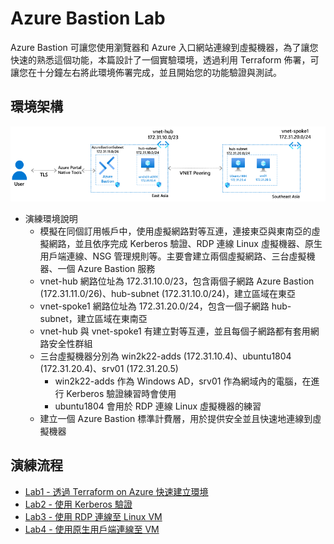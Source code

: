# Azure Bastion Lab
Azure Bastion 可讓您使用瀏覽器和 Azure 入口網站連線到虛擬機器，為了讓您快速的熟悉這個功能，本篇設計了一個實驗環境，透過利用 Terraform 佈署，可讓您在十分鐘左右將此環境佈署完成，並且開始您的功能驗證與測試。
## 環境架構
![GITHUB](https://github.com/BrianHsing/Azure-Bastion/blob/main/images/architecture-1.png "architecture")<br>
- 演練環境說明<br>
  - 模擬在同個訂用帳戶中，使用虛擬網路對等互連，連接東亞與東南亞的虛擬網路，並且依序完成 Kerberos 驗證、RDP 連線 Linux 虛擬機器、原生用戶端連線、NSG 管理規則等。主要會建立兩個虛擬網路、三台虛擬機器、一個 Azure Bastion 服務<br>
  - vnet-hub 網路位址為 172.31.10.0/23，包含兩個子網路 Azure Bastion (172.31.11.0/26)、hub-subnet (172.31.10.0/24)，建立區域在東亞<br>
  - vnet-spoke1 網路位址為 172.31.20.0/24，包含一個子網路 hub-subnet，建立區域在東南亞<br>
  - vnet-hub 與 vnet-spoke1 有建立對等互連，並且每個子網路都有套用網路安全性群組<br>
  - 三台虛擬機器分別為 win2k22-adds (172.31.10.4)、ubuntu1804 (172.31.20.4)、srv01 (172.31.20.5)<br>
    - win2k22-adds 作為 Windows AD，srv01 作為網域內的電腦，在進行 Kerberos 驗證練習時會使用<br>
    - ubuntu1804 會用於 RDP 連線 Linux 虛擬機器的練習<br>
  - 建立一個 Azure Bastion 標準計費層，用於提供安全並且快速地連線到虛擬機器<br>
## 演練流程 <br>

- [Lab1 - 透過 Terraform on Azure 快速建立環境]()<br>
- [Lab2 - 使用 Kerberos 驗證]()<br>
- [Lab3 - 使用 RDP 連線至 Linux VM]()<br>
- [Lab4 - 使用原生用戶端連線至 VM]()<br>
